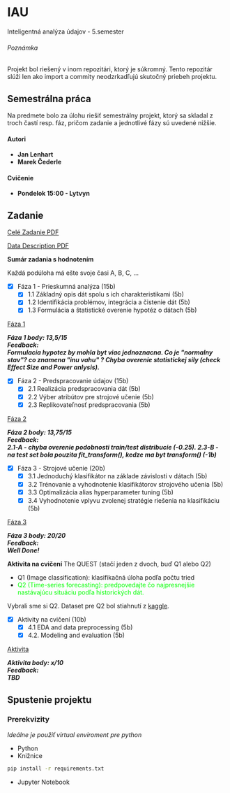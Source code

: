# IAU

Inteligentná analýza údajov - 5.semester

###### Poznámka

Projekt bol riešený v inom repozitári, ktorý je súkromný. Tento repozitár slúži len ako import a commity neodzrkadľujú skutočný priebeh projektu.

## Semestrálna práca

Na predmete bolo za úlohu riešiť semestrálny projekt, ktorý sa skladal z troch častí resp. fáz, pričom zadanie a jednotlivé fázy sú uvedené nižšie.

#### Autori
 - **Jan Lenhart**
 - **Marek Čederle**

#### Cvičenie
 - **Pondelok 15:00 - Lytvyn**

## Zadanie

[Celé Zadanie PDF](./assignment_info/2024-IAU-zadanie.pdf)

[Data Description PDF](./assignment_info/IAU-2024-DataDescription.pdf)

**Sumár zadania s hodnotením**

Každá podúloha má ešte svoje časi A, B, C, ...

- [x] Fáza 1 - Prieskumná analýza (15b)
    - [x] 1.1 Základný opis dát spolu s ich charakteristikami (5b)
    - [x] 1.2 Identifikácia problémov, integrácia a čistenie dát (5b)
    - [x] 1.3 Formulácia a štatistické overenie hypotéz o dátach (5b)

[Fáza 1](./Phase1.ipynb)

___Fáza 1 body: 13,5/15 <br>
Feedback: <br>
Formulacia hypotez by mohla byt viac jednoznacna. Co je "normalny stav"? co znamena "inu vahu" ? Chyba overenie statistickej sily (check Effect Size and Power anlysis).___

- [x] Fáza 2 - Predspracovanie údajov (15b)
    - [x] 2.1 Realizácia predspracovania dát (5b)
    - [x] 2.2 Výber atribútov pre strojové učenie (5b)
    - [x] 2.3 Replikovateľnosť predspracovania (5b)

[Fáza 2](./Phase2.ipynb)

___Fáza 2 body: 13,75/15 <br>
Feedback: <br>
2.1-A - chyba overenie podobnosti train/test distribucie (-0.25). 2.3-B - na test set bola pouzita fit_transform(), kedze ma byt transform() (-1b)___

- [x] Fáza 3 - Strojové učenie (20b)
    - [x] 3.1  Jednoduchý klasifikátor na základe závislosti v dátach (5b)
    - [x] 3.2  Trénovanie a vyhodnotenie klasiﬁkátorov strojového učenia (5b)
    - [x] 3.3  Optimalizácia alias hyperparameter tuning (5b)
    - [x] 3.4  Vyhodnotenie vplyvu zvolenej stratégie riešenia na klasiﬁkáciu (5b)

[Fáza 3](./Phase3.ipynb)

___Fáza 3 body: 20/20 <br>
Feedback: <br>
Well Done!___

**Aktivita na cvičení**
The QUEST (stačí jeden z dvoch, buď Q1 alebo Q2)
- Q1 (Image classification): klasifikačná úloha podľa počtu tried
- <font color='lime'> Q2 (Time-series forecasting): predpovedajte čo najpresnejšie nastávajúcu situáciu podľa historických dát.</font>

Vybrali sme si Q2. Dataset pre Q2 bol stiahnutí z [kaggle](https://www.kaggle.com/datasets/aayushmishra1512/netflix-stock-data).


- [x] Aktivity na cvičení (10b)
    - [x] 4.1 EDA and data preprocessing (5b)
    - [x] 4.2. Modeling and evaluation (5b)

[Aktivita](./Deep_learning_activity.ipynb)

___Aktivita body: x/10 <br>
Feedback: <br>
TBD___

## Spustenie projektu

### Prerekvizity

*Ideálne je použiť virtual enviroment pre python*

- Python
- Knižnice

```bash
pip install -r requirements.txt
```

- Jupyter Notebook
